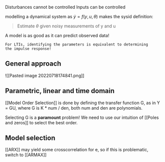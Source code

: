 
Disturbances cannot be controlled
Inputs can be controlled

modelling a dynamical system as $\dot y = f(y, u, \theta)$ makes the sysid definition:

> Estimate $\theta$ given noisy measurements of y and u


A model is as good as it can predict observed data!

	For LTIs, identifying the parameters is equivalent to determining 
    the impulse response!


## General approach
![[Pasted image 20220718174841.png]]



## Parametric, linear and time domain
[[Model Order Selection]] is done by defining the transfer function G, as in Y = GU, where G is K * num / den, both num and den are polynomials.

Selecting G is a **paramount** problem! We need to use our intuition of [[Poles and zeros]] to select the best order.


## Model selection

[[ARX]] may yield some crosscorrelation for e, so if this is problematic, switch to [[ARMAX]]